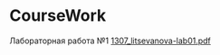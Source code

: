 # CourseWork
Лабораторная работа №1
[1307_litsevanova-lab01.pdf](https://github.com/satancucumber/CourseWork/files/10834750/1307_litsevanova-lab01.pdf)
